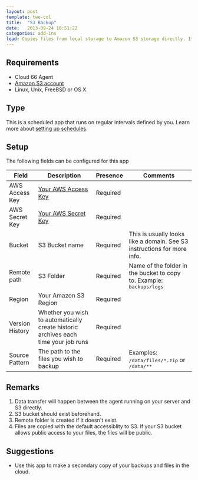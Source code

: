 ```yaml
---
layout: post
template: two-col
title:  "S3 Backup"
date:   2013-09-24 10:51:22
categories: add-ins
lead: Copies files from local storage to Amazon S3 storage directly. It can keep multiple versions of the file in S3 (ie. one every day)
---
```



## Requirements
- Cloud 66  Agent
- [Amazon S3 account](http://aws.amazon.com/s3)
- Linux, Unix, FreeBSD or OS X


## Type
This is a scheduled app that runs on regular intervals defined by you. Learn more about [setting up schedules](/add-ins/settingup-schedules.html).

## Setup
The following fields can be configured for this app

<table class='table table-bordered table-striped'>
	<thead>
		<tr>
			<th>Field</th>
			<th>Description</th>
			<th>Presence</th>
			<th>Comments</th>
		</tr>
	</thead>
	<tbody>
		<tr>
			<td>AWS Access Key</td>
			<td><a href='https://aws-portal.amazon.com/gp/aws/securityCredential'>Your AWS Access Key</a></td>
			<td><span class='label label-important'>Required</span></td>
			<td></td>
		</tr>
		<tr>
			<td>AWS Secret Key</td>
			<td><a href='https://aws-portal.amazon.com/gp/aws/securityCredential'>Your AWS Secret Key</a></td>
			<td><span class='label label-important'>Required</span></td>
			<td></td>
		</tr>
		<tr>
			<td>Bucket</td>
			<td>S3 Bucket name</td>
			<td><span class='label label-important'>Required</span></td>
			<td>This is usually looks like a domain. See S3 instructions for more info.</td>
		</tr>
		<tr>
			<td>Remote path</td>
			<td>S3 Folder</td>
			<td><span class='label label-important'>Required</span></td>
			<td>Name of the folder in the bucket to copy to. Example: <kbd>backups/logs</kbd></td>
		</tr>
		<tr>
			<td>Region</td>
			<td>Your Amazon S3 Region</td>
			<td><span class='label label-important'>Required</span></td>
			<td></td>
		</tr>
		<tr>
			<td>Version History</td>
			<td>Whether you wish to automatically create historic archives each time your job runs</td>
			<td><span class='label label-important'>Required</span></td>
			<td></td>
		</tr>
		<tr>
			<td>Source Pattern</td>
			<td>The path to the files you wish to backup</td>
			<td><span class='label label-important'>Required</span></td>
			<td>Examples: <kbd>/data/files/*.zip</kbd> or <kbd>/data/**</kbd></td>
		</tr>
	</tbody>
</table>

## Remarks
1. Data transfer will happen between the agent running on your server and S3 directly.
2. S3 bucket should exist beforehand.
3. Remote folder is created if it doesn't exist.
4. Files are copied with the default accessiblity to S3. If your S3 bucket allows public access to your files, the files will be public.

## Suggestions
- Use this app to make a secondary copy of your backups and files in the cloud.